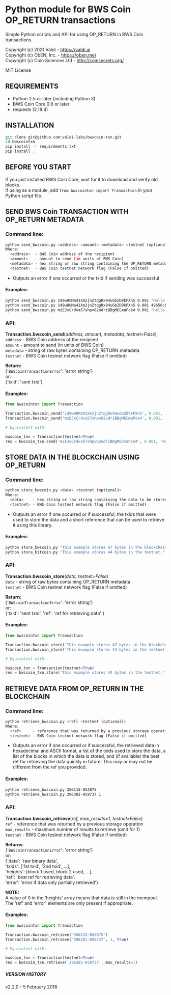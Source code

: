 # Python module for BWS Coin OP_RETURN transactions

Simple Python scripts and API for using OP_RETURN in BWS Coin transactions.

Copyright (c) 2021 Valdi - https://valdi.ai<br>
Copyright (c) ObEN, Inc. - https://oben.me/ <br>
Copyright (c) Coin Sciences Ltd - http://coinsecrets.org/

MIT License


## REQUIREMENTS

* Python 2.5 or later (including Python 3)
* BWS Coin Core 0.9 or later
* requests (2.18.4)

## INSTALLATION
```bash
git clone git@github.com:valdi-labs/bwscoin-txn.git
cd bwscointxn
pip install -r requirements.txt
pip install .
```

## BEFORE YOU START

If you just installed BWS Coin Core, wait for it to download and verify old blocks.<br>
If using as a module, add `from bwscointxn import Transaction` in your Python script file.


## SEND BWS Coin TRANSACTION WITH OP_RETURN METADATA

### Command line:

```bash
python send_bwscoin.py <address> <amount> <metadata> <testnet (optional)>
Where:
  <address>  - BWS Coin address of the recipient
  <amount>   - amount to send (in units of BWS Coin)
  <metadata> - hex string or raw string containing the OP_RETURN metadata (auto-detection: treated as a hex string if it is a valid one)
  <testnet>  - BWS Coin testnet network flag (False if omitted)
```

* Outputs an error if one occurred or the txid if sending was successful


#### Examples:
```bash
python send_bwscoin.py 149wHUMa41Xm2jnZtqgRx94uGbZD9kPXnS 0.001 "Hello, myBWS!"
python send_bwscoin.py 149wHUMa41Xm2jnZtqgRx94uGbZD9kPXnS 0.001 48656c6c6f2c206d7950414921
python send_bwscoin.py mzEJxCrdva57shpv62udriBBgMECmaPce4 0.001 "Hello, BWS Coin testnet!" 1
```

### API:

**Transaction.bwscoin_send**(*address, amount, metadata, testnet=False*)<br>
`address` - BWS Coin address of the recipient<br>
`amount` - amount to send (in units of BWS Coin)<br>
`metadata` - string of raw bytes containing OP_RETURN metadata<br>
`testnet` - BWS Coin testnet network flag (False if omitted)<br>

**Return:**<br>
{'`BWScoinTransactionError`': 'error string'}<br>
or:<br>
{'txid': 'sent txid'}

#### Examples:

```python
from bwscointxn import Transaction

Transaction.bwscoin_send('149wHUMa41Xm2jnZtqgRx94uGbZD9kPXnS', 0.001, 'Hello, myBWS!')
Transaction.bwscoin_send('mzEJxCrdva57shpv62udriBBgMECmaPce4', 0.001, 'Hello, BWS Coin testnet!', testnet=True)

# Equivalent with:

bwscoin_txn = Transaction(testnet=True)
res = bwscoin_txn.send('mzEJxCrdva57shpv62udriBBgMECmaPce4', 0.001, 'Hello, BWS Coin testnet!')
```

## STORE DATA IN THE BLOCKCHAIN USING OP_RETURN

### Command line:
```bash
python store_bwscoin.py <data> <testnet (optional)>
Where:
  <data>    - hex string or raw string containing the data to be stored (auto-detection: treated as a hex string if it is a valid one)
  <testnet> - BWS Coin testnet network flag (False if omitted)

```
* Outputs an error if one occurred or if successful, the txids that were used to store
  the data and a short reference that can be used to retrieve it using this library.

#### Examples:
```bash
python store_bwscoin.py "This example stores 47 bytes in the blockchain."
python store_bitcoin.py "This example stores 44 bytes in the testnet." 1
```
  
### API:

**Transaction.bwscoin_store**(*data, testnet=False*)<br>
`data` -  string of raw bytes containing OP_RETURN metadata<br>
`testnet` - BWS Coin testnet network flag (False if omitted)<br>
  
**Return:**<br>
{'`BWScoinTransactionError`': 'error string'}<br>
or:<br>
{'txid': 'sent txid', 'ref': 'ref for retrieving data' }
           
#### Examples:

```python
from bwscointxn import Transaction

Transaction.bwscoin_store('This example stores 47 bytes in the blockchain.')
Transaction.bwscoin_store('This example stores 44 bytes in the testnet.', testnet=True)

# Equivalent with:

bwscoin_txn = Transaction(testnet=True)
res = bwscoin_txn.store('This example stores 44 bytes in the testnet.')
```

## RETRIEVE DATA FROM OP_RETURN IN THE BLOCKCHAIN

### Command line:

```bash
python retrieve_bwscoin.py <ref> <testnet (optional)>
Where:
  <ref>     - reference that was returned by a previous storage operation
  <testnet> - BWS Coin testnet network flag (False if omitted)
```

* Outputs an error if one occurred or if successful, the retrieved data in hexadecimal
  and ASCII format, a list of the txids used to store the data, a list of the blocks in
  which the data is stored, and (if available) the best ref for retrieving the data
  quickly in future. This may or may not be different from the ref you provided.
  
#### Examples:

```bash
python retrieve_bwscoin.py 356115-052075
python retrieve_bwscoin.py 396381-059737 1
```
  
### API:

**Transaction.bwscoin_retrieve**(*ref, max_results=1, testnet=False*)<br>
`ref` - reference that was returned by a previous storage operation<br>
`max_results` - maximum number of results to retrieve (omit for 1)<br>
`testnet` - BWS Coin testnet network flag (False if omitted)<br>

**Returns**:<br>
{'`BWScoinTransactionError`': 'error string'}<br>
or:<br>
{'data': 'raw binary data',<br>
 'txids': ['1st txid', '2nd txid', ...],<br>
 'heights': [block 1 used, block 2 used, ...],<br>
 'ref': 'best ref for retrieving data',<br>
 'error': 'error if data only partially retrieved'}

**NOTE:**<br>
A value of 0 in the 'heights' array means that data is still in the mempool.<br>
The 'ref' and 'error' elements are only present if appropriate.
                 
#### Examples:
```python
from bwscointxn import Transaction

Transaction.bwscoin_retrieve('356115-052075')
Transaction.bwscoin_retrieve('396381-059737', 1, True)

# Equivalent with:

bwscoin_txn = Transaction(testnet=True)
res = bwscoin_txn.retrieve('396381-059737', max_results=1)
```

##### VERSION HISTORY

v2.2.0 - 5 February 2018
